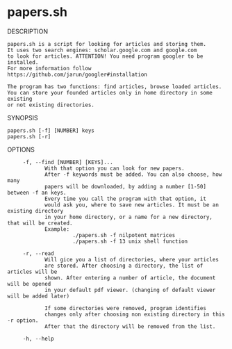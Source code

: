 # papers.sh
DESCRIPTION
        
    papers.sh is a script for looking for articles and storing them.
    It uses two search engines: scholar.google.com and google.com
    to look for articles. ATTENTION! You need program googler to be installed.
    For more information follow https://github.com/jarun/googler#installation
                
    The program has two functions: find articles, browse loaded articles.
    You can store your founded articles only in home directory in some existing
    or not existing directories.
 
 
SYNOPSIS

    papers.sh [-f] [NUMBER] keys
    papers.sh [-r]

OPTIONS

         -f, --find [NUMBER] [KEYS]...
                With that option you can look for new papers.
                After -f keywords must be added. You can also choose, how many
                papers will be downloaded, by adding a number [1-50] between -f an keys.
                Every time you call the program with that option, it
                would ask you, where to save new articles. It must be an existing directory
                in your home directory, or a name for a new directory, that will be created.
                Example:
                         ./papers.sh -f nilpotent matrices
                         ./papers.sh -f 13 unix shell function

         -r, --read
                Will gice you a list of directories, where your articles
                are stored. After choosing a directory, the list of articles will be
                shown. After entering a number of article, the document will be opened
                in your default pdf viewer. (changing of default viewer will be added later)

                If some directories were removed, program identifies
                changes only after choosing non existing directory in this -r option.
                After that the directory will be removed from the list.
                
         -h, --help
 
 
